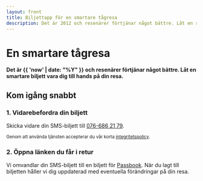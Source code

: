 ```yaml
---
layout: front
title: Biljettapp för en smartare tågresa
description: Det är 2012 och resenärer förtjänar något bättre. Låt en smartare biljett vara dig till hands på din resa.
---
```


# En smartare tågresa

__Det är {{ 'now' | date: "%Y" }} och resenärer förtjänar något bättre. Låt en smartare biljett vara dig till hands på din resa.__

## Kom igång snabbt

### 1. Vidarebefordra din biljett

Skicka vidare din SMS-biljett till [076-686 21 79](sms:+46766862179).

<small>Genom att använda tjänsten accepterar du vår korta <a href="/integritetspolicy/">integritetspolicy</a>.</small>

### 2. Öppna länken du får i retur

Vi omvandlar din SMS-biljett till en biljett för [Passbook](/passbook/). När du lagt till biljetten håller vi dig uppdaterad med eventuella förändringar på din resa.
